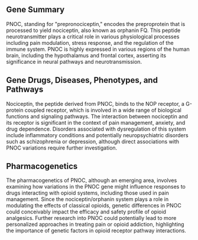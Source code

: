 ## Gene Summary
PNOC, standing for "prepronociceptin," encodes the preproprotein that is processed to yield nociceptin, also known as orphanin FQ. This peptide neurotransmitter plays a critical role in various physiological processes including pain modulation, stress response, and the regulation of the immune system. PNOC is highly expressed in various regions of the human brain, including the hypothalamus and frontal cortex, asserting its significance in neural pathways and neurotransmission.

## Gene Drugs, Diseases, Phenotypes, and Pathways
Nociceptin, the peptide derived from PNOC, binds to the NOP receptor, a G-protein coupled receptor, which is involved in a wide range of biological functions and signaling pathways. The interaction between nociceptin and its receptor is significant in the context of pain management, anxiety, and drug dependence. Disorders associated with dysregulation of this system include inflammatory conditions and potentially neuropsychiatric disorders such as schizophrenia or depression, although direct associations with PNOC variations require further investigation.

## Pharmacogenetics
The pharmacogenetics of PNOC, although an emerging area, involves examining how variations in the PNOC gene might influence responses to drugs interacting with opioid systems, including those used in pain management. Since the nociceptin/orphanin system plays a role in modulating the effects of classical opioids, genetic differences in PNOC could conceivably impact the efficacy and safety profile of opioid analgesics. Further research into PNOC could potentially lead to more personalized approaches in treating pain or opioid addiction, highlighting the importance of genetic factors in opioid receptor pathway interactions.